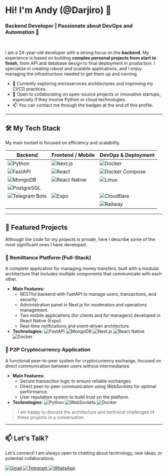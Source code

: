 # Hi! I'm Andy (@Darjiro) 👋

### Backend Developer | Passionate about DevOps and Automation 🚀

<br/>

I am a 24-year-old developer with a strong focus on the **backend**. My experience is based on building **complex personal projects from start to finish**, from API and database design to final deployment in production. I specialize in creating robust and scalable applications, and I enjoy managing the infrastructure needed to get them up and running.

- 🌱 Currently exploring microservices architectures and improving my CI/CD practices.
- 💞️ Open to collaborating on open-source projects or innovative startups, especially if they involve Python or cloud technologies.
- 📫 You can contact me through the badges at the end of this profile.

---

## 🛠️ My Tech Stack

My main toolset is focused on efficiency and scalability.

| Backend                                                                                                                              | Frontend / Mobile                                                                                                                                  | DevOps & Deployment                                                                                                                                                                 |
| ------------------------------------------------------------------------------------------------------------------------------------ | ---------------------------------------------------------------------------------------------------------------------------------------------------- | ----------------------------------------------------------------------------------------------------------------------------------------------------------------------------------- |
| ![Python](https://img.shields.io/badge/Python-3776AB?style=for-the-badge&logo=python&logoColor=white)                                  | ![Next.js](https://img.shields.io/badge/Next.js-000000?style=for-the-badge&logo=nextdotjs&logoColor=white)                                            | ![Docker](https://img.shields.io/badge/Docker-2496ED?style=for-the-badge&logo=docker&logoColor=white)                                                                                |
| ![FastAPI](https://img.shields.io/badge/FastAPI-009688?style=for-the-badge&logo=fastapi&logoColor=white)                                | ![React](https://img.shields.io/badge/React-61DAFB?style=for-the-badge&logo=react&logoColor=black)                                                    | ![Docker Compose](https://img.shields.io/badge/Docker%20Compose-2496ED?style=for-the-badge&logo=docker&logoColor=white)                                                               |
| ![MongoDB](https://img.shields.io/badge/MongoDB-47A248?style=for-the-badge&logo=mongodb&logoColor=white)                                | ![React Native](https://img.shields.io/badge/React_Native-61DAFB?style=for-the-badge&logo=react&logoColor=black)                                      | ![Linux](https://img.shields.io/badge/Linux-FCC624?style=for-the-badge&logo=linux&logoColor=black)                                                                                   |
| ![PostgreSQL](https://img.shields.io/badge/PostgreSQL-4169E1?style=for-the-badge&logo=postgresql&logoColor=white)                        |                                                                      |                                                                                                                                                                                     |
| ![Telegram Bots](https://img.shields.io/badge/Telegram_Bots-26A5E4?style=for-the-badge&logo=telegram&logoColor=white)                   | ![Expo](https://img.shields.io/badge/Expo-000020?style=for-the-badge&logo=expo&logoColor=white)                                                        | ![Cloudflare](https://img.shields.io/badge/Cloudflare-F38020?style=for-the-badge&logo=cloudflare&logoColor=white)                                                                    |
|                                                                                                                                      |                                                                                                                                                      | ![Railway](https://img.shields.io/badge/Railway-0B0D0E?style=for-the-badge&logo=railway&logoColor=white)                                                                             |

---

## 🚀 Featured Projects

Although the code for my projects is private, here I describe some of the most significant ones I have developed.

### 💸 Remittance Platform (Full-Stack)
A complete application for managing money transfers, built with a modular architecture that includes multiple components that communicate with each other.

- **Main Features:**
  - RESTful backend with FastAPI to manage users, transactions, and security.
  - Administration panel in Next.js for moderation and operations management.
  - Two mobile applications (for clients and for managers) developed in React Native (Expo).
  - Real-time notifications and event-driven architecture.
- **Technologies:**
  ![FastAPI](https://img.shields.io/badge/FastAPI-009688?style=for-the-badge&logo=fastapi&logoColor=white)
  ![MongoDB](https://img.shields.io/badge/MongoDB-47A248?style=for-the-badge&logo=mongodb&logoColor=white)
  ![Next.js](https://img.shields.io/badge/Next.js-000000?style=for-the-badge&logo=nextdotjs&logoColor=white)
  ![React Native](https://img.shields.io/badge/React_Native-61DAFB?style=for-the-badge&logo=react&logoColor=black)
  ![Docker](https://img.shields.io/badge/Docker-2496ED?style=for-the-badge&logo=docker&logoColor=white)

### 🔗 P2P Cryptocurrency Application
A functional peer-to-peer system for cryptocurrency exchange, focused on direct communication between users without intermediaries.

- **Main Features:**
  - Secure transaction logic to ensure reliable exchanges.
  - Direct peer-to-peer communication using WebSockets for optimal performance.
  - User reputation system to build trust on the platform.
- **Technologies:**
  ![Python](https://img.shields.io/badge/Python-3776AB?style=for-the-badge&logo=python&logoColor=white)
  ![WebSockets](https://img.shields.io/badge/WebSockets-010101?style=for-the-badge&logo=websockets&logoColor=white)
  ![Docker](https://img.shields.io/badge/Docker-2496ED?style=for-the-badge&logo=docker&logoColor=white)

> I am happy to discuss the architecture and technical challenges of these projects in a conversation.

---

## 📫 Let's Talk?

Let's connect! I am always open to chatting about technology, new ideas, or potential collaborations.

<p align="left">
<a href="mailto:andyale01122177069@gmail.com" target="_blank">
<img src="https://img.shields.io/badge/Gmail-D14836?style=for-the-badge&logo=gmail&logoColor=white" alt="Gmail"/>
</a>
<a href="https://t.me/peertradeadmin" target="_blank">
<img src="https://img.shields.io/badge/Telegram-26A5E4?style=for-the-badge&logo=telegram&logoColor=white" alt="Telegram"/>
</a>
<a href="https://wa.me/18137726434" target="_blank">
<img src="https://img.shields.io/badge/WhatsApp-25D366?style=for-the-badge&logo=whatsapp&logoColor=white" alt="WhatsApp"/>
</a>
</p>
